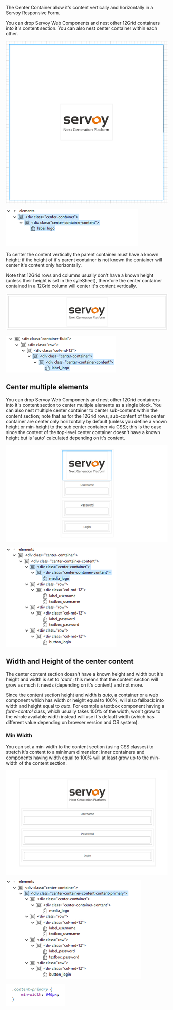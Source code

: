 The Center Container allow it's content vertically and horizontally in a Servoy Responsive Form. 

You can drop Servoy Web Components and nest other 12Grid containers into it's content section. You can also nest center container within each other.

![Center Container Vertically IMG](images/2017-10-13_1811.png)

![Center Container Vertically Outline](images/2017-10-18_1207.png)

To center the content vertically the parent container must have a known height; if the height of it's parent container is not known the container will center it's content only horizontally.

Note that 12Grid rows and columns usually don't have a known height (unless their height is set in the syleSheet), therefore the center container contained in a 12Grid column will center it's content vertically.

![Center Container IMG](images/2017-10-13_1814.png)

![Center Container Outline](images/2017-10-13_1821.png)


## Center multiple elements

You can drop Servoy Web Components and nest other 12Grid containers into it's content section to center multiple elements as a single block. You can also nest multiple center container to center sub-content within the content section; note that as for the 12Grid rows, sub-content of the center container are center only horizontally by default (unless you define a known height or min-height to the sub center container via CSS); this is the case since the content of the top-level center container doesn't have a known height but is 'auto' calculated depending on it's content. 

![Multiple Center Content IMG](images/2017-10-18_1215.png)

![Multiple Center Content Outline](images/2017-10-18_1217.png)

## Width and Height of the center content

The center content section doesn't have a known height and width but it's height and width is set to '_auto_'; this means that the content section will grow as much it needs (depending on it's content) and not more.

Since the content section height and width is _auto_, a container or a web component which has width or height equal to 100%, will also fallback into width and height equal to _auto_. For example a textbox component having a _form-control_ class, which usually takes 100% of the width, won't grow to the whole available width instead will use it's default width (which has different value depending on browser version and OS system).

### Min Width

You can set a min-width to the content section (using CSS classes) to stretch it's content to a minimum dimension; inner containers and components having width equal to 100% will at least grow up to the min-width of the content section.

![Center Content Min Width IMG](images/2017-10-18_1255.png)

![Center Content Min Width Outline](images/2017-10-18_1253.png)

![Center Content Min Width Style Class](images/2017-10-18_1256.png)